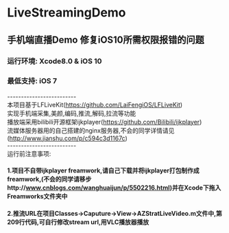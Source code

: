 # LiveStreamingDemo
## 手机端直播Demo 修复iOS10所需权限报错的问题
### 运行环境: Xcode8.0 & iOS 10
### 最低支持: iOS 7
-------------------------<br>
本项目基于LFLiveKit(https://github.com/LaiFengiOS/LFLiveKit)<br>
实现手机端采集,美颜,编码,推流,解码,拉流等功能<br>
播放端采用bilibili开源框架ijkplayer(https://github.com/Bilibili/ijkplayer)<br>
流媒体服务器用的自己搭建的nginx服务器,不会的同学详情请见(http://www.jianshu.com/p/c594c3d1167c)<br>
-------------------------<br>
运行前注意事项:<br>
#### 1.项目不自带ijkplayer freamwork,请自己下载并将ijkplayer打包制作成freamwork,(不会的同学请移步http://www.cnblogs.com/wanghuaijun/p/5502216.html)<bf>并在Xcode下拖入Freamworks文件夹中<br>
#### 2.推流URL在项目Classes->Caputure->View->AZStratLiveVideo.m文件中,第209行代码,可自行修改stream url,用VLC播放器播放


